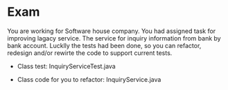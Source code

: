 # Exam

You are working for Software house company. You had assigned task for improving lagacy service. The service for inquiry information from bank by bank account. Lucklly the tests had been done, so you can refactor, redesign and/or rewirte the code to support current tests.


 - Class test: InquiryServiceTest.java

 - Class code for you to refactor: InquiryService.java

